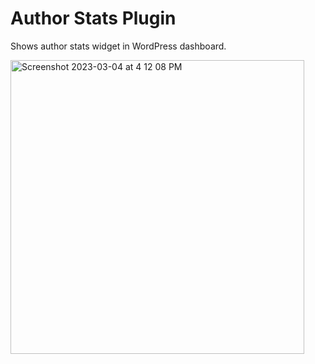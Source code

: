 # Author Stats Plugin 

Shows author stats widget in WordPress dashboard.

<img width="470" alt="Screenshot 2023-03-04 at 4 12 08 PM" src="https://user-images.githubusercontent.com/13216391/222928984-e4ed369b-bf8f-4d8b-b403-8855aa7a4325.png">
